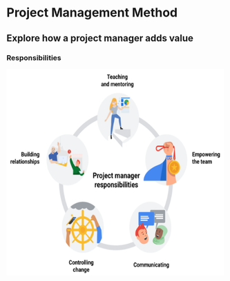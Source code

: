 # Project Management Method

## Explore how a project manager adds value

### Responsibilities   

<div style="text-align:center"><img src="https://github.com/J3rryTr/Google-Project-Management-Professional-Certificate-/blob/main/C1_Foundations_of_Project_Management/images/Interpersonal_%20skills.png" alt="Interpersonal skills" width="640" height="480"></div>